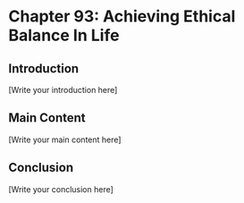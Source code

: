 # Chapter 93: Achieving Ethical Balance In Life

## Introduction

[Write your introduction here]

## Main Content

[Write your main content here]

## Conclusion

[Write your conclusion here]
